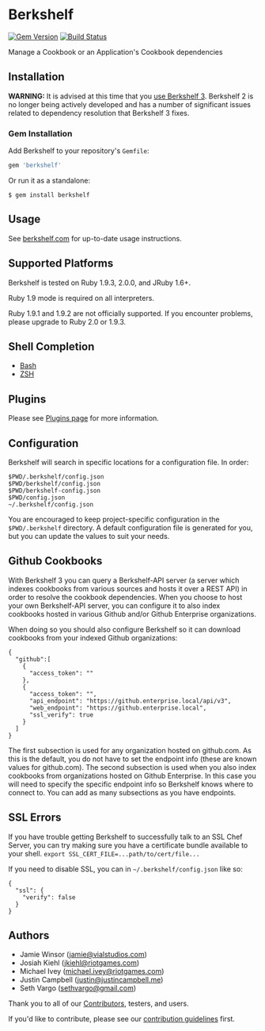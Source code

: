 # Berkshelf
[![Gem Version](https://img.shields.io/gem/v/berkshelf.svg)][gem]
[![Build Status](https://img.shields.io/travis/berkshelf/berkshelf.svg)][travis]

[gem]: https://rubygems.org/gems/berkshelf
[travis]: https://travis-ci.org/berkshelf/berkshelf

Manage a Cookbook or an Application's Cookbook dependencies

## Installation

**WARNING:** It is advised at this time that you [use Berkshelf 3](https://github.com/berkshelf/berkshelf/wiki/Howto:-Use-the-bleeding-edge). Berkshelf 2 is no longer being actively developed and has a number of significant issues related to dependency resolution that Berkshelf 3 fixes.

### Gem Installation

Add Berkshelf to your repository's `Gemfile`:

```ruby
gem 'berkshelf'
```

Or run it as a standalone:

    $ gem install berkshelf

## Usage

See [berkshelf.com](http://berkshelf.com) for up-to-date usage instructions.

## Supported Platforms

Berkshelf is tested on Ruby 1.9.3, 2.0.0, and JRuby 1.6+.

Ruby 1.9 mode is required on all interpreters.

Ruby 1.9.1 and 1.9.2 are not officially supported. If you encounter problems, please upgrade to Ruby 2.0 or 1.9.3.

## Shell Completion

- [Bash](https://github.com/berkshelf/berkshelf-bash-plugin)
- [ZSH](https://github.com/berkshelf/berkshelf-zsh-plugin)

## Plugins

Please see [Plugins page](https://github.com/berkshelf/berkshelf/blob/master/PLUGINS.md) for more information.

## Configuration

Berkshelf will search in specific locations for a configuration file. In order:

    $PWD/.berkshelf/config.json
    $PWD/berkshelf/config.json
    $PWD/berkshelf-config.json
    $PWD/config.json
    ~/.berkshelf/config.json

You are encouraged to keep project-specific configuration in the `$PWD/.berkshelf` directory. A default configuration file is generated for you, but you can update the values to suit your needs.

## Github Cookbooks

With Berkshelf 3 you can query a Berkshelf-API server (a server which indexes cookbooks from various sources and
hosts it over a REST API) in order to resolve the cookbook dependencies. When you choose to host your own Berkshelf-API
server, you can configure it to also index cookbooks hosted in various Github and/or Github Enterprise organizations.

When doing so you should also configure Berkshelf so it can download cookbooks from your indexed Github organizations:

    {
      "github":[
        {
          "access_token": ""
        },
        {
          "access_token": "",
          "api_endpoint": "https://github.enterprise.local/api/v3",
          "web_endpoint": "https://github.enterprise.local",
          "ssl_verify": true
        }
      ]
    }

The first subsection is used for any organization hosted on github.com. As this is the default, you do not have to set the
endpoint info (these are known values for github.com). The second subsection is used when you also index cookbooks from
organizations hosted on Github Enterprise. In this case you will need to specify the specific endpoint info so Berkshelf
knows where to connect to. You can add as many subsections as you have endpoints.

## SSL Errors

If you have trouble getting Berkshelf to successfully talk to an SSL Chef Server, you can try making sure you
have a certificate bundle available to your shell. `export SSL_CERT_FILE=...path/to/cert/file...`

If you need to disable SSL, you can in `~/.berkshelf/config.json` like so:

    {
      "ssl": {
        "verify": false
      }
    }

## Authors

- Jamie Winsor (<jamie@vialstudios.com>)
- Josiah Kiehl (<jkiehl@riotgames.com>)
- Michael Ivey (<michael.ivey@riotgames.com>)
- Justin Campbell (<justin@justincampbell.me>)
- Seth Vargo (<sethvargo@gmail.com>)

Thank you to all of our [Contributors](https://github.com/berkshelf/berkshelf/graphs/contributors), testers, and users.

If you'd like to contribute, please see our [contribution guidelines](https://github.com/berkshelf/berkshelf/blob/master/CONTRIBUTING.md) first.
